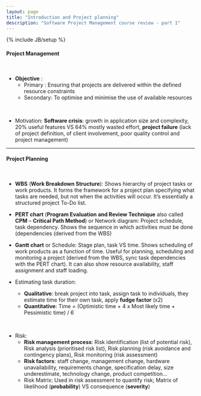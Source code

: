 ```yaml
---
layout: page
title: "Introduction and Project planning"
description: "Software Project Management course review - part 1"
---
```

{% include JB/setup %}

#### Project Management

</br>

* **Objective** :
	- Primary : Ensuring that projects are delivered within the defined resource constraints
	- Secondary: To optimise and minimise the use of available resources    

</br>

* Motivation: **Software crisis**: growth in application size and complexity, 20% useful features VS 64% mostly wasted effort, **project failure** (lack of project definition, of client involvement, poor quality control and project management)

***

#### Project Planning

</br>

* **WBS** (**Work Breakdown Structure**): Shows hierarchy of project tasks or work products. It forms the framework for a project plan specifying what tasks are needed, but not when the activities will occur. It’s essentially a structured project To-Do list.

* **PERT chart** (**Program Evaluation and Review Technique** also called **CPM** – **Critical Path Method**) or Network diagram: Project schedule, task dependency. Shows the sequence in which activities must be done (dependencies (derived from the WBS)

* **Gantt chart** or Schedule: Stage plan, task VS time. Shows scheduling of work products as a function of time. Useful for planning, scheduling and monitoring a project (derived from the WBS, sync task dependencies with the PERT chart). It can also show resource availability, staff assignment and staff loading.

* Estimating task duration:  
	- **Qualitative**: break project into task, assign task to individuals, they estimate time for their own task, apply **fudge factor** (x2)
	- **Quantitative**: Time = (Optimistic time + 4 x Most likely time + Pessimistic time) / 6

</br>

* Risk:  
	- **Risk management process**: Risk identification (list of potential risk), Risk analysis (prioritised risk list), Risk planning (risk avoidance and contingency plans), Risk monitoring (risk assessment)  
	- **Risk factors**: staff change, management change, hardware unavailability, requirements change, specification delay, size underestimate, technology change, product competition…
	- Risk Matrix: Used in risk assessment to quantify risk; Matrix of likelihood (**probability**) VS consequence (**severity**)

